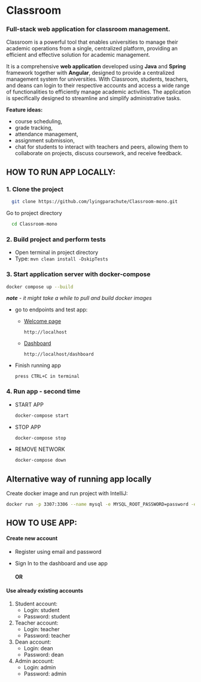 # Classroom

### Full-stack web application for classroom management.

Classroom is a powerful tool that enables universities to manage their academic operations from a single,
centralized platform, providing an efficient and effective solution for academic management.

It is a comprehensive **web application** developed using **Java** and **Spring** framework together with **Angular**,
designed to provide a centralized management system for universities.
With Classroom, students, teachers, and deans can login to their respective accounts and access a wide range of
functionalities to efficiently manage academic activities.
The application is specifically designed to streamline and simplify administrative tasks.

**Feature ideas:**

* course scheduling,
* grade tracking,
* attendance management,
* assignment submission,
* chat for students to interact with teachers and peers, allowing them to collaborate on projects,
  discuss coursework, and receive feedback.

## HOW TO RUN APP LOCALLY:

### 1. Clone the project

```bash
  git clone https://github.com/lyingparachute/Classroom-mono.git
```

Go to project directory

```bash
  cd Classroom-mono
```

### 2. Build project and perform tests

* Open terminal in project directory
* Type:
  `mvn clean install -DskipTests`

### 3. Start application server with docker-compose

```bash
docker compose up --build
```

***note** - it might take a while to pull and build docker images*

* go to endpoints and test app:
    * <a href="http://localhost/" target="_blank">Welcome page</a>

      `http://localhost`
    * <a href="http://localhost/dashboard" target="_blank">Dashboard</a>

      `http://localhost/dashboard`
* Finish running app

  ```
  press CTRL+C in terminal
  ``` 

### 4. Run app - second time

* START APP
  ```bash
  docker-compose start
  ```
* STOP APP
   ```bash
  docker-compose stop
  ```
* REMOVE NETWORK
  ```bash
  docker-compose down
  ```

## Alternative way of running app locally

Create docker image and run project with IntelliJ:

```bash
docker run -p 3307:3306 --name mysql -e MYSQL_ROOT_PASSWORD=password -e MYSQL_DATABASE=classroom --rm -d mysql
```

## HOW TO USE APP:

#### Create new account

* Register using email and password
* Sign In to the dashboard and use app

  #### OR

#### Use already existing accounts

1) Student account:
   * Login: student
   * Password: student
2) Teacher account:
   * Login: teacher
   * Password: teacher
3) Dean account:
   * Login: dean
   * Password: dean
4) Admin account:
   * Login: admin
   * Password: admin

